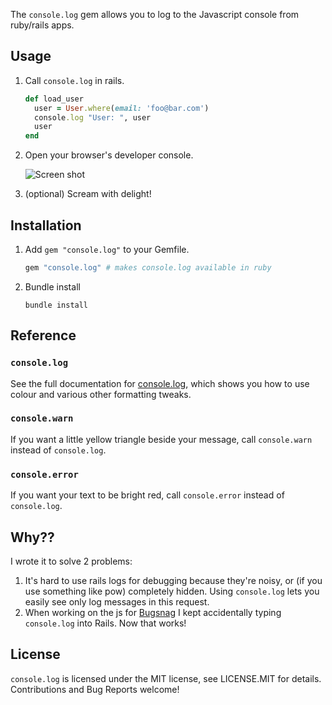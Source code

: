 The `console.log` gem allows you to log to the Javascript console from ruby/rails apps.

## Usage

1. Call `console.log` in rails.

    ```ruby
    def load_user
      user = User.where(email: 'foo@bar.com')
      console.log "User: ", user
      user
    end
    ```

2. Open your browser's developer console.

    ![Screen shot](http://i.imgur.com/QJjjmjf.png)

3. (optional) Scream with delight!

## Installation

1. Add `gem "console.log"` to your Gemfile.

    ```ruby
    gem "console.log" # makes console.log available in ruby
    ```

2. Bundle install

    ```shell
    bundle install
    ```

## Reference

### `console.log`

See the full documentation for
[console.log](https://developer.chrome.com/devtools/docs/console-api#consolelogobject-object),
which shows you how to use colour and various other formatting tweaks.

### `console.warn`

If you want a little yellow triangle beside your message, call `console.warn` instead of `console.log`.

### `console.error`

If you want your text to be bright red, call `console.error` instead of `console.log`.

## Why??

I wrote it to solve 2 problems:

1. It's hard to use rails logs for debugging because they're noisy, or (if you use something like pow)
   completely hidden. Using `console.log` lets you easily see only log messages in this request.
1. When working on the js for [Bugsnag](https://bugsnag.com/) I kept accidentally typing `console.log`
   into Rails. Now that works!

## License

`console.log` is licensed under the MIT license, see LICENSE.MIT for details.
Contributions and Bug Reports welcome!
